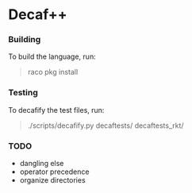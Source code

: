 # Decaf++


### Building

To build the language, run:

> raco pkg install

### Testing

To decafify the test files, run:

> ./scripts/decafify.py decaftests/ decaftests_rkt/

### TODO

- dangling else
- operator precedence
- organize directories